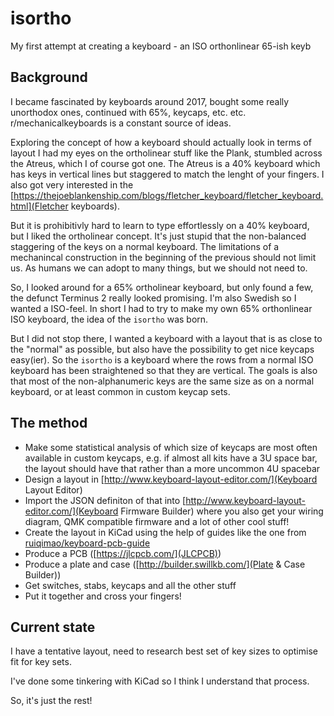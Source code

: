 # isortho
My first attempt at creating a keyboard - an ISO orthonlinear 65-ish keyb

## Background

I became fascinated by keyboards around 2017, bought some really unorthodox ones, continued with 65%, keycaps, etc. etc. r/mechanicalkeyboards is a constant source of ideas.

Exploring the concept of how a keyboard should actually look in terms of layout I had my eyes on the ortholinear stuff like the Plank, stumbled across the Atreus, which I of course got one.
The Atreus is a 40% keyboard which has keys in vertical lines but staggered to match the lenght of your fingers.
I also got very interested in the [https://thejoeblankenship.com/blogs/fletcher_keyboard/fletcher_keyboard.html](Fletcher keyboards).

But it is prohibitivly hard to learn to type effortlessly on a 40% keyboard, but I liked the ortholinear concept.
It's just stupid that the non-balanced staggering of the keys on a normal keyboard.
The limitations of a mechanincal construction in the beginning of the previous should not limit us.
As humans we can adopt to many things, but we should not need to.

So, I looked around for a 65% ortholinear keyboard, but only found a few, the defunct Terminus 2 really looked promising.
I'm also Swedish so I wanted a ISO-feel.
In short I had to try to make my own 65% orthonlinear ISO keyboard, the idea of the `isortho` was born.

But I did not stop there, I wanted a keyboard with a layout that is as close to the "normal" as possible, but also have the possibility to get nice keycaps easy(ier).
So the `isortho` is a keyboard where the rows from a normal ISO keyboard has been straightened so that they are vertical.
The goals is also that most of the non-alphanumeric keys are the same size as on a normal keyboard, or at least common in custom keycap sets.

## The method

- Make some statistical analysis of which size of keycaps are most often available in custom keycaps, e.g. if almost all kits have a 3U space bar, the layout should have that rather than a more uncommon 4U spacebar
- Design a layout in [http://www.keyboard-layout-editor.com/](Keyboard Layout Editor)
- Import the JSON definiton of that into [http://www.keyboard-layout-editor.com/](Keyboard Firmware Builder) where you also get your wiring diagram, QMK compatible firmware and a lot of other cool stuff!
- Create the layout in KiCad using the help of guides like the one from [ruiqimao/keyboard-pcb-guide](ruiqimao)
- Produce a PCB ([https://jlcpcb.com/](JLCPCB))
- Produce a plate and case ([http://builder.swillkb.com/](Plate & Case Builder))
- Get switches, stabs, keycaps and all the other stuff
- Put it together and cross your fingers!

## Current state

I have a tentative layout, need to research best set of key sizes to optimise fit for key sets.

I've done some tinkering with KiCad so I think I understand that process.

So, it's just the rest!

